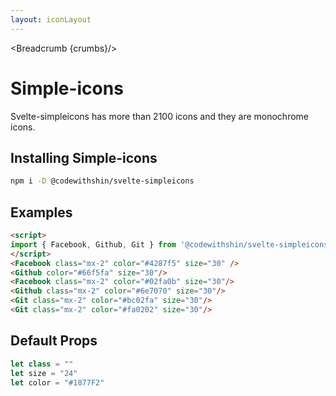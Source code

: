 ```yaml
---
layout: iconLayout
---
```


<script>
  import { Breadcrumb } from '$lib/index'
  import { Facebook, Github, Git } from 'svelte-simples';

  let crumbs = [
    {
      label:'Home',
      href:'/'
    },
    {
      label:'Icons',
      href:'/icons/'
    },
    {
      label:'Simple-icons',
      href:'/icons/simple-icons'
    },
  ]
</script>

<Breadcrumb {crumbs}/>

<h1 class="text-3xl w-full dark:text-white py-8">Simple-icons</h1>

<p class=" dark:text-white py-4">Svelte-simpleicons has more than 2100 icons and they are monochrome icons.</p>


<h2 class="text-2xl w-full dark:text-white py-4">Installing Simple-icons</h2>

```sh
npm i -D @codewithshin/svelte-simpleicons
```

<h2 class="text-2xl w-full dark:text-white py-4">Examples</h2>

<div class="container flex flex-wrap justify-center rounded-xl mx-auto bg-gradient-to-r bg-white dark:bg-gray-900 border border-gray-200 dark:border-gray-700 p-2 sm:p-6 h-72">
<Facebook class="mx-2" color="#4287f5" size="30" />
<Github color="#66f5fa" size="30"/>  
<Facebook class="mx-2" color="#02fa0b" size="30"/>
<Github class="mx-2" color="#6e7070" size="30"/>
<Git class="mx-2" color="#bc02fa" size="30"/>
<Git class="mx-2" color="#fa0202" size="30"/>
</div>

```html
<script>
import { Facebook, Github, Git } from '@codewithshin/svelte-simpleicons';
</script>
<Facebook class="mx-2" color="#4287f5" size="30" />
<Github color="#66f5fa" size="30"/>  
<Facebook class="mx-2" color="#02fa0b" size="30"/>
<Github class="mx-2" color="#6e7070" size="30"/>
<Git class="mx-2" color="#bc02fa" size="30"/>
<Git class="mx-2" color="#fa0202" size="30"/>
```

<h2 class="text-2xl w-full dark:text-white py-4">Default Props</h2>

```js
let class = ""
let size = "24"
let color = "#1877F2"
```

